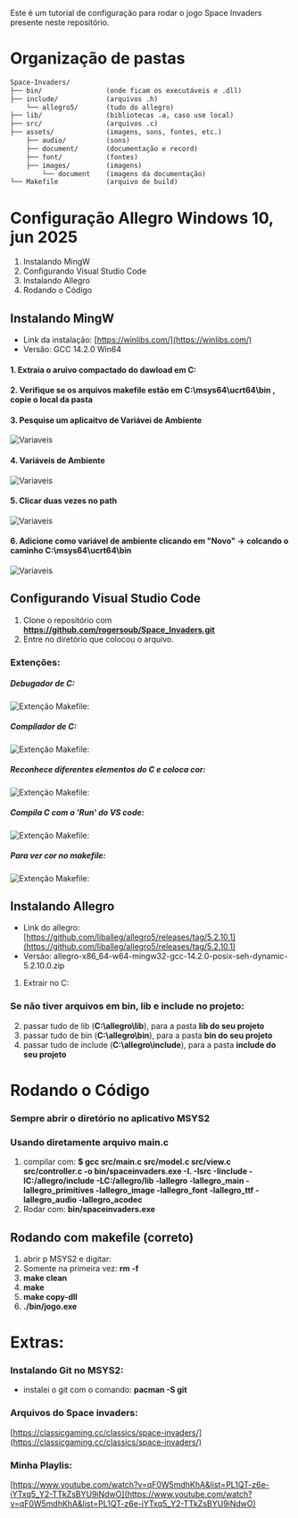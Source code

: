 Este é um tutorial de configuração para rodar o jogo Space Invaders presente neste repositório.

# Organização de pastas
~~~html
Space-Invaders/
├── bin/                (onde ficam os executáveis e .dll)
├── include/            (arquivos .h)
    └── allegro5/       (tudo do allegro)
├── lib/                (bibliotecas .a, caso use local)
├── src/                (arquivos .c)
├── assets/             (imagens, sons, fontes, etc.)
    ├── audio/          (sons)
    ├── document/       (documentação e record)
    ├── font/           (fontes)
    ├── images/         (imagens)
        └── document    (imagens da documentação)
└── Makefile            (arquivo de build)
~~~


# Configuração Allegro Windows 10, jun 2025

1. Instalando MingW
2. Configurando Visual Studio Code
3. Instalando Allegro 
5. Rodando o Código 

## Instalando MingW
* Link da instalação: [https://winlibs.com/](https://winlibs.com/)
* Versão: GCC 14.2.0 Win64

#### 1. Extraia o aruivo compactado do dawload em C:
#### 2. Verifique se os arquivos makefile estão em **C:\msys64\ucrt64\bin** , copie o local da pasta
#### 3. Pesquise um aplicaitvo de Variávei de Ambiente
![Variaveis](/Assets/images/document/variaveisAmb1.png)
#### 4. Variáveis de Ambiente
![Variaveis](/Assets/images/document/variaveisAmb2.png)
#### 5. Clicar duas vezes no path
![Variaveis](/Assets/images/document/variaveisAmb3.png)
#### 6. Adicione como variável de ambiente clicando em "Novo" -> colcando o caminho **C:\msys64\ucrt64\bin** 
![Variaveis](/Assets/images/document/variaveisAmb4.png)

## Configurando Visual Studio Code

1. Clone o repositório com **https://github.com/rogersoub/Space_Invaders.git**
2. Entre no diretório que colocou o arquivo.

### Extenções:

##### Debugador de C:
![Extenção Makefile:](/Assets/images/document/exC1.png)

##### Compilador de C:
![Extenção Makefile:](/Assets/images/document/exC2.png)

##### Reconhece diferentes elementos do C e coloca cor:
![Extenção Makefile:](/Assets/images/document/exC3.png)

##### Compila C com o 'Run' do VS code:
![Extenção Makefile:](/Assets/images/document/exCompilerC.png)

##### Para ver cor no makefile:
![Extenção Makefile:](/Assets/images/document/exMakefile.png)


## Instalando Allegro
* Link do allegro: [https://github.com/liballeg/allegro5/releases/tag/5.2.10.1](https://github.com/liballeg/allegro5/releases/tag/5.2.10.1)
* Versão: allegro-x86_64-w64-mingw32-gcc-14.2.0-posix-seh-dynamic-5.2.10.0.zip
1. Extrair no C:

### Se não tiver arquivos em bin, lib e include no projeto: 
2. passar tudo de lib (**C:\allegro\lib**), para a pasta **lib do seu projeto**
3. passar tudo de bin (**C:\allegro\bin**), para a pasta **bin do seu projeto** 
4. passar tudo de include (**C:\allegro\include**), para a pasta **include do seu projeto** 

# Rodando o Código 
### Sempre abrir o diretório no aplicativo MSYS2

### Usando diretamente arquivo main.c
1. compilar com: **$ gcc src/main.c src/model.c src/view.c src/controller.c -o bin/spaceinvaders.exe -I. -Isrc -Iinclude -IC:/allegro/include -LC:/allegro/lib -lallegro -lallegro_main -lallegro_primitives -lallegro_image -lallegro_font -lallegro_ttf -lallegro_audio -lallegro_acodec**
2. Rodar com: **bin/spaceinvaders.exe**

## Rodando com makefile (correto)
1. abrir p MSYS2 e digitar:
2. Somente na primeira vez: **rm -f**
3. **make clean**
4. **make**
5. **make copy-dll**
6. **./bin/jogo.exe**


# Extras:
### Instalando Git no MSYS2: 
 * instalei o git com o comando:  **pacman -S git** 

### Arquivos do Space invaders: 
[https://classicgaming.cc/classics/space-invaders/](https://classicgaming.cc/classics/space-invaders/)

### Minha Playlis:
[https://www.youtube.com/watch?v=qF0W5mdhKhA&list=PL1QT-z6e-iYTxq5_Y2-TTkZsBYU9iNdwO](https://www.youtube.com/watch?v=qF0W5mdhKhA&list=PL1QT-z6e-iYTxq5_Y2-TTkZsBYU9iNdwO)